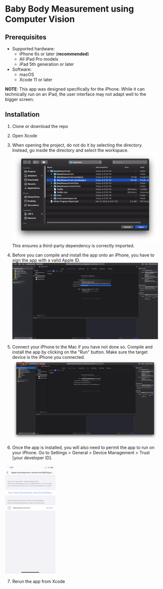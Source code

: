 # Baby Body Measurement using Computer Vision

## Prerequisites

- Supported hardware:
  - iPhone 6s or later (**recommended**)
  - All iPad Pro models 
  - iPad 5th generation or later
- Software:
  - macOS
  - Xcode 11 or later

**NOTE**: This app was designed specifically for the iPhone.
While it can technically run on an iPad, the user interface may not adapt well to the bigger screen.

## Installation

1. Clone or download the repo
2. Open Xcode
3. When opening the project, do not do it by selecting the directory.
Instead, go inside the directory and select the workspace.
![Open workspace](/img/open-workspace.png)
This ensures a third-party dependency is correctly imported.

4. Before you can compile and install the app onto an iPhone, you have to sign the app with a valid Apple ID.
![Sign project](img/sign-project.png)

5. Connect your iPhone to the Mac if you have not done so.
Compile and install the app by clicking on the "Run" button.
Make sure the target device is the iPhone you connected.
![Run project](img/run-project.png)

6. Once the app is installed, you will also need to permit the app to run on your iPhone.
Go to Settings > General > Device Management > Trust [your developer ID].

![Trust developer](img/trust-developer.png)

7. Rerun the app from Xcode
